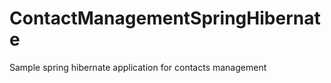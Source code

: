 ContactManagementSpringHibernate
================================

Sample spring hibernate application for contacts management

